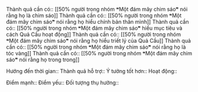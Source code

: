 Thành quả cần có:: [[50% người trong nhóm ❝Một đám mây chim sáo❞ nói rằng họ là chim sáo]]
Thành quả cần có:: [[50% người trong nhóm ❝Một đám mây chim sáo❞ nói rằng họ hiểu chính bản thân mình]]
Thành quả cần có:: [[50% người trong nhóm ❝Một đám mây chim sáo❞ hiểu mục tiêu và cách Quả Cầu hoạt động]]
Thành quả cần có:: [[50% người trong nhóm ❝Một đám mây chim sáo❞ nói rằng họ hiểu triết lý của Quả Cầu]]
Thành quả cần có:: [[50% người trong nhóm ❝Một đám mây chim sáo❞ nói rằng họ là tóc vàng]]
Thành quả cần có:: [[50% người trong nhóm ❝Một đám mây chim sáo❞ nói rằng họ trong trong]]

Hướng đến thời gian::
Thành quả hỗ trợ::
Ý tưởng tốt hơn::
Hoạt động::

Điểm mạnh::
Điểm yếu::
Đối tượng thụ hưởng::
